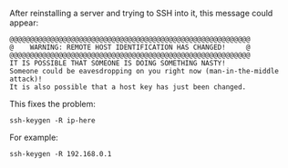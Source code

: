 After reinstalling a server and trying to SSH into it, this message could appear:

```
@@@@@@@@@@@@@@@@@@@@@@@@@@@@@@@@@@@@@@@@@@@@@@@@@@@@@@@@@@@
@    WARNING: REMOTE HOST IDENTIFICATION HAS CHANGED!     @
@@@@@@@@@@@@@@@@@@@@@@@@@@@@@@@@@@@@@@@@@@@@@@@@@@@@@@@@@@@
IT IS POSSIBLE THAT SOMEONE IS DOING SOMETHING NASTY!
Someone could be eavesdropping on you right now (man-in-the-middle attack)!
It is also possible that a host key has just been changed.
```

This fixes the problem:

```
ssh-keygen -R ip-here
```

For example:

```
ssh-keygen -R 192.168.0.1
```

